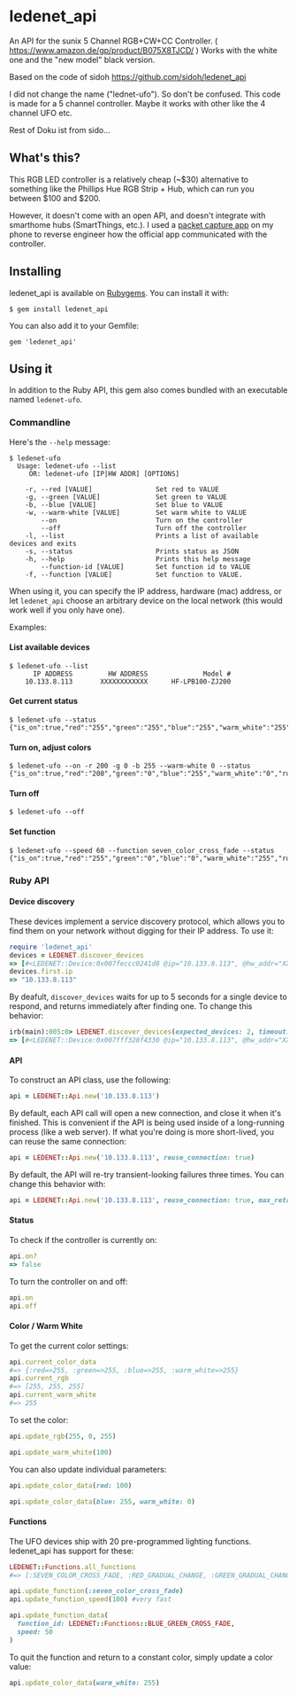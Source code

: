 # ledenet_api
An API for the sunix 5 Channel RGB+CW+CC Controller. ( https://www.amazon.de/gp/product/B075X8TJCD/ ) 
Works with the white one and the "new model" black version.

Based on the code of sidoh https://github.com/sidoh/ledenet_api

I did not change the name ("lednet-ufo"). So don't be confused. This code is made for a 5 channel controller. Maybe it works with other like the 4 channel UFO etc.

Rest of Doku ist from sido...

## What's this?
This RGB LED controller is a relatively cheap (~$30) alternative to something like the Phillips Hue RGB Strip + Hub, which can run you between $100 and $200. 

However, it doesn't come with an open API, and doesn't integrate with smarthome hubs (SmartThings, etc.). I used a [packet capture app](https://play.google.com/store/apps/details?id=app.greyshirts.sslcapture&hl=en) on my phone to reverse engineer how the official app communicated with the controller.

## Installing

ledenet_api is available on [Rubygems](https://rubygems.org). You can install it with:

```
$ gem install ledenet_api
```

You can also add it to your Gemfile:

```
gem 'ledenet_api'
```

## Using it

In addition to the Ruby API, this gem also comes bundled with an executable named `ledenet-ufo`.

### Commandline

Here's the `--help` message:

```
$ ledenet-ufo
  Usage: ledenet-ufo --list
     OR: ledenet-ufo [IP|HW ADDR] [OPTIONS]

    -r, --red [VALUE]                Set red to VALUE
    -g, --green [VALUE]              Set green to VALUE
    -b, --blue [VALUE]               Set blue to VALUE
    -w, --warm-white [VALUE]         Set warm white to VALUE
        --on                         Turn on the controller
        --off                        Turn off the controller
    -l, --list                       Prints a list of available devices and exits
    -s, --status                     Prints status as JSON
    -h, --help                       Prints this help message
        --function-id [VALUE]        Set function id to VALUE
    -f, --function [VALUE]           Set function to VALUE.
```

When using it, you can specify the IP address, hardware (mac) address, or let `ledenet_api` choose an arbitrary device on the local network (this would work well if you only have one).

Examples:

#### List available devices

```
$ ledenet-ufo --list
      IP ADDRESS         HW ADDRESS              Model #
    10.133.8.113       XXXXXXXXXXXX      HF-LPB100-ZJ200
```

#### Get current status

```
$ ledenet-ufo --status
{"is_on":true,"red":"255","green":"255","blue":"255","warm_white":"255","running_function?":false,"speed":61,"speed_packet_value":"12","function_name":"NO_FUNCTION","function_id":"97"}
```

#### Turn on, adjust colors

```
$ ledenet-ufo --on -r 200 -g 0 -b 255 --warm-white 0 --status
{"is_on":true,"red":"200","green":"0","blue":"255","warm_white":"0","running_function?":false,"speed":99,"speed_packet_value":"0","function_name":"NO_FUNCTION","function_id":"97"}
```

#### Turn off

```
$ ledenet-ufo --off
```

#### Set function

```
$ ledenet-ufo --speed 60 --function seven_color_cross_fade --status
{"is_on":true,"red":"255","green":"0","blue":"0","warm_white":"255","running_function?":true,"speed":61,"speed_packet_value":"12","function_name":"SEVEN_COLOR_CROSS_FADE","function_id":"37"}
```

### Ruby API

#### Device discovery

These devices implement a service discovery protocol, which allows you to find them on your network without digging for their IP address. To use it:

```ruby
require 'ledenet_api'
devices = LEDENET.discover_devices
=> [#<LEDENET::Device:0x007feccc0241d8 @ip="10.133.8.113", @hw_addr="XXXXXXXXXXXX", @model="HF-LPB100-ZJ200">]
devices.first.ip
=> "10.133.8.113"
```

By deafult, `discover_devices` waits for up to 5 seconds for a single device to respond, and returns immediately after finding one. To change this behavior:

```ruby
irb(main):005:0> LEDENET.discover_devices(expected_devices: 2, timeout: 1)
=> [#<LEDENET::Device:0x007fff328f4330 @ip="10.133.8.113", @hw_addr="XXXXXXXXXXXX", @model="HF-LPB100-ZJ200">]
```

#### API

To construct an API class, use the following:

```ruby
api = LEDENET::Api.new('10.133.8.113')
```

By default, each API call will open a new connection, and close it when it's finished. This is convenient if the API is being used inside of a long-running process (like a web server). If what you're doing is more short-lived, you can reuse the same connection:

```ruby
api = LEDENET::Api.new('10.133.8.113', reuse_connection: true)
```

By default, the API will re-try transient-looking failures three times. You can change this behavior with:

```ruby
api = LEDENET::Api.new('10.133.8.113', reuse_connection: true, max_retries: 0)
```

#### Status

To check if the controller is currently on:

```ruby
api.on?
=> false
```

To turn the controller on and off:

```ruby
api.on
api.off
```

#### Color / Warm White

To get the current color settings:

```ruby
api.current_color_data
#=> {:red=>255, :green=>255, :blue=>255, :warm_white=>255}
api.current_rgb
#=> [255, 255, 255]
api.current_warm_white
#=> 255
```

To set the color:

```ruby
api.update_rgb(255, 0, 255)

api.update_warm_white(100)
```

You can also update individual parameters:

```ruby
api.update_color_data(red: 100)

api.update_color_data(blue: 255, warm_white: 0)
```

#### Functions

The UFO devices ship with 20 pre-programmed lighting functions. ledenet_api has support for these:

```ruby
LEDENET::Functions.all_functions
#=> [:SEVEN_COLOR_CROSS_FADE, :RED_GRADUAL_CHANGE, :GREEN_GRADUAL_CHANGE, :BLUE_GRADUAL_CHANGE, :YELLOW_GRADUAL_CHANGE, :CYAN_GRADUAL_CHANGE, :PURPLE_GRADUAL_CHANGE, :WHITE_GRADUAL_CHANGE, :RED_GREEN_CROSS_FADE, :RED_BLUE_CROSS_FADE, :SEVEN_COLOR_STROBE_FLASH, :RED_STROBE_FLASH, :GREEN_STROBE_FLASH, :BLUE_STROBE_FLASH, :YELLOW_STROBE_FLASH, :CYAN_STROBE_FLASH, :PURPLE_STROBE_FLASH, :WHITE_STROBE_FLASH, :SEVEN_COLOR_JUMPING_CHANGE, :GREEN_BLUE_CROSS_FADE]
```

```ruby
api.update_function(:seven_color_cross_fade)
api.update_function_speed(100) #very fast

api.update_function_data(
  function_id: LEDENET::Functions::BLUE_GREEN_CROSS_FADE,
  speed: 50
)
```

To quit the function and return to a constant color, simply update a color value:

```ruby
api.update_color_data(warm_white: 255)
```
